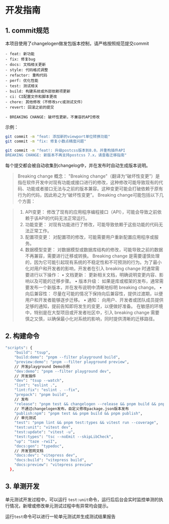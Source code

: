 # 开发指南

## 1. commit规范

本项目使用了changelogen做发包版本控制，请严格按照规范提交commit

```
- feat: 新功能
- fix: 修复bug
- docs: 文档相关更新
- style: 代码格式调整
- refactor: 重构代码
- perf: 优化性能
- test: 测试相关
- build: 构建系统或外部依赖项更新
- ci: CI配置文件和脚本更改
- chore: 其他修改（不修改src或测试文件）
- revert: 回滚之前的提交

- BREAKING CHANGE: 破坏性更新，不兼容的API修改
```

示例：

```bash
git commit -m "feat: 添加新的viewport单位转换功能"
git commit -m "fix: 修复小数点精度问题"

git commit -m "feat!: 升级postcss版本到8.0，并重构插件API
BREAKING CHANGE: 新版本不再支持postcss 7.x，请查看迁移指南"
```

每个提交都会被自动收集到changelog中，并在发布时自动生成版本说明。

> Breaking change 概念：
> "Breaking change"（翻译为“破坏性变更”）是指在软件开发中对现有功能或接口进行的修改，这种修改可能导致现有的代码、功能或者接口无法与之前的版本兼容。这种变更可能会打破依赖于原有行为的代码，因此称之为“破坏性变更”。
> Breaking change可能包括以下几个方面：

> 1.  API变更： 修改了现有的应用程序编程接口（API），可能会导致之前依赖于该API的代码无法正常运行。
> 2.  功能变更： 对现有功能进行了修改，可能导致依赖于这些功能的代码无法正常工作。
> 3.  配置项变更： 对配置项的修改，可能需要用户重新配置应用程序或服务。
> 4.  数据模型变更： 对数据模型或数据库结构的修改，可能导致之前的数据不再兼容，需要进行迁移或转换。
>     Breaking change 是需要谨慎处理的，因为它可能引起现有系统的不稳定性和不可预测的行为。为了最小化对用户和开发者的影响，开发者在引入 breaking change 时通常需要进行以下操作：
>     • 文档更新： 更新相关文档，明确说明变更内容、影响以及可能的迁移步骤。
>     • 版本升级： 如果是库或框架的发布，通常需要发布一个新版本，并在发布说明中清晰地标明 breaking change。
>     • 向后兼容性： 尽量在可能的情况下保持向后兼容性，提供过渡期，以便用户和开发者能够逐步迁移。
>     • 通知： 向用户、开发者或团队成员提供足够的通知，提前告知即将发生的变更，以便做好准备。
>     在敏感的环境中，特别是在大型项目或开发者社区中，引入 breaking change 需要慎之又慎，以确保最小化对系统的影响，同时提供清晰的迁移路径。

## 2. 构建命令

```bash
"scripts": {
    "build": "tsup",
    "build:demo": "pnpm --filter playground build",
    "preview:demo": "pnpm --filter playground preview",
    // 开发playground Demo示例
    "dev:demo": "pnpm --filter playground dev",
    // 开发插件
    "dev": "tsup --watch",
    "lint": "eslint .",
    "lint:fix": "eslint . --fix",
    "prepack": "pnpm build",
    // 发布
    "release": "pnpm test && changelogen --release && pnpm build && pnpm publish --no-git-checks && git push --follow-tags",
    // 不通过changelogen发布，自定义修改package.json版本发布
    "publish:npm": "pnpm test && pnpm build && pnpm publish",
    // 单元测试
    "test": "pnpm lint && pnpm test:types && vitest run --coverage",
    "test:unit": "vitest dev",
    "test:update": "vitest -u",
    "test:types": "tsc --noEmit --skipLibCheck",
    "up": "taze -rwiI",
    "docs:gen": "typedoc",
    // 开发官网文档
    "docs:dev": "vitepress dev",
    "docs:build": "vitepress build",
    "docs:preview": "vitepress preview"
  },
```

## 3. 单测开发

单元测试开发过程中，可以运行 `test:unit`命令，运行后后台会实时监控单测的执行情况，新增或修改单元测试过程中有异常均会提示。

运行`test`命令可以进行一轮单元测试并生成测试结果报告
